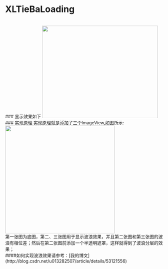 # XLTieBaLoading
<br>
### 显示效果如下
<img src="https://github.com/mengxianliang/XLTieBaLoading/blob/master/Image/1.gif" width=370 height=295 />
<br>
### 实现原理
实现原理就是添加了三个ImageView,如图所示:
<br>
<img src="https://github.com/mengxianliang/XLTieBaLoading/blob/master/Image/explain.png" width=350 height=344 />
<br>
第一张图为底图，第二、三张图用于显示波浪效果，并且第二张图和第三张图的波浪有相位差；然后在第二张图前添加一个半透明遮罩，这样就得到了波浪分层的效果；
<br>
####如何实现波浪效果请参考：[我的博文](http://blog.csdn.net/u013282507/article/details/53121556)

